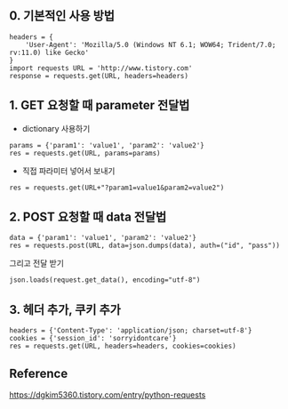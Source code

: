 
## 0. 기본적인 사용 방법

```
headers = {
    'User-Agent': 'Mozilla/5.0 (Windows NT 6.1; WOW64; Trident/7.0; rv:11.0) like Gecko'
}
import requests URL = 'http://www.tistory.com' 
response = requests.get(URL, headers=headers) 
```

## 1. GET 요청할 때 parameter 전달법

* dictionary 사용하기

```
params = {'param1': 'value1', 'param2': 'value2'} 
res = requests.get(URL, params=params)
```

* 직접 파라미터 넣어서 보내기

```
res = requests.get(URL+"?param1=value1&param2=value2")
```


## 2. POST 요청할 때 data 전달법

```
data = {'param1': 'value1', 'param2': 'value2'} 
res = requests.post(URL, data=json.dumps(data), auth=("id", "pass"))
``` 

그리고 전달 받기

```
json.loads(request.get_data(), encoding="utf-8")
```


## 3. 헤더 추가, 쿠키 추가
```
headers = {'Content-Type': 'application/json; charset=utf-8'} 
cookies = {'session_id': 'sorryidontcare'} 
res = requests.get(URL, headers=headers, cookies=cookies)
```


## Reference

https://dgkim5360.tistory.com/entry/python-requests
